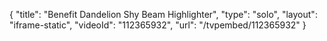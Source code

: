 {
    "title": "Benefit Dandelion Shy Beam Highlighter",
    "type": "solo",
    "layout": "iframe-static",
    "videoId": "112365932",
    "url": "\/tvpembed\/112365932"
}